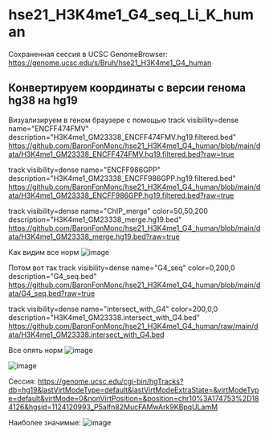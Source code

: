 # hse21_H3K4me1_G4_seq_Li_K_human

Сохраненная сессия в UCSC GenomeBrowser:  https://genome.ucsc.edu/s/Bruh/hse21_H3K4me1_G4_human 

## Конвертируем координаты с версии генома hg38 на hg19

Визуализируем в геном браузере с помощью 
track visibility=dense name="ENCFF474FMV"  description="H3K4me1_GM23338_ENCFF474FMV.hg19.filtered.bed"
https://github.com/BaronFonMonc/hse21_H3K4me1_G4_human/blob/main/data/H3K4me1_GM23338_ENCFF474FMV.hg19.filtered.bed?raw=true

track visibility=dense name="ENCFF986GPP"  description="H3K4me1_GM23338_ENCFF986GPP.hg19.filtered.bed"
https://github.com/BaronFonMonc/hse21_H3K4me1_G4_human/blob/main/data/H3K4me1_GM23338_ENCFF986GPP.hg19.filtered.bed?raw=true

track visibility=dense name="ChIP_merge"  color=50,50,200   description="H3K4me1_GM23338_merge.hg19.bed"
https://github.com/BaronFonMonc/hse21_H3K4me1_G4_human/blob/main/data/H3K4me1_GM23338_merge.hg19.bed?raw=true

Как видим все норм ![image](https://user-images.githubusercontent.com/55275328/121358140-0a6b7500-c93b-11eb-9df3-92c3e6653703.png)


Потом вот так 
track visibility=dense name="G4_seq"  color=0,200,0  description="G4_seq.bed"
https://github.com/BaronFonMonc/hse21_H3K4me1_G4_human/blob/main/data/G4_seq.bed?raw=true

track visibility=dense name="intersect_with_G4"  color=200,0,0  description="H3K4me1_GM23338.intersect_with_G4.bed"
https://github.com/BaronFonMonc/hse21_H3K4me1_G4_human/raw/main/data/H3K4me1_GM23338.intersect_with_G4.bed

Все опять норм ![image](https://user-images.githubusercontent.com/55275328/121381903-cf733c80-c94e-11eb-8413-460bd85a266d.png)

![image](https://user-images.githubusercontent.com/55275328/121385205-94263d00-c951-11eb-8ace-815a60bd1141.png)

Сессия: https://genome.ucsc.edu/cgi-bin/hgTracks?db=hg19&lastVirtModeType=default&lastVirtModeExtraState=&virtModeType=default&virtMode=0&nonVirtPosition=&position=chr10%3A174753%2D184126&hgsid=1124120993_P5alfn82MucFAMwArk9KBpqULamM


Наиболее значимые: ![image](https://user-images.githubusercontent.com/55275328/121390163-c8036180-c955-11eb-8457-0592d1ab1345.png)


